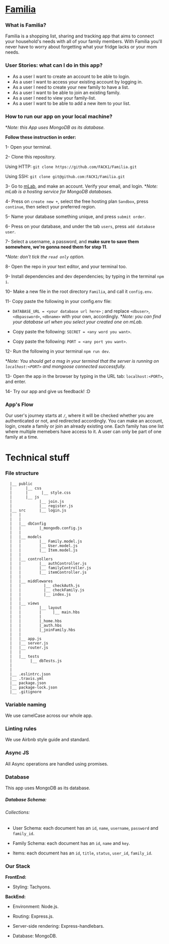 # [Familia]()

### What is Familia?

Familia is a shopping list, sharing and tracking app that aims to connect your household's needs with all of your family members. With Familia you'll never have to worry about forgetting what your fridge lacks or your mom needs.

### User Stories: what can I do in this app?

- As a user I want to create an account to be able to login.
- As a user I want to access your existing account by logging in.
- As a user I need to create your new family to have a list.
- As a user I want to be able to join an existing family.
- As a user I need to view your family-list.
- As a user I want to be able to add a new item to your list.

### How to run our app on your local machine?

**Note: this App uses MongoDB as its database.*

**Follow these instruction in order:**

1- Open your terminal.

2- Clone this repository.


Using HTTP: `git clone https://github.com/FACK1/Familia.git`

Using SSH: `git clone git@github.com:FACK1/Familia.git`

3- Go to [mLab](https://mlab.com/), and make an account. Verify your email, and login. 
*_Note: mLab is a hosting service for MongoDB databases._

4- Press on `create new +`, select the free hosting plan `Sandbox`, press `continue`, then select your preferred region.

5- Name your database something unique, and press `submit order`.

6- Press on your database, and under the tab `users`, press `add database user`.

7- Select a username, a password, and **make sure to save them somewhere, we're gonna need them for step 11**. 

*_Note: don't tick the `read only` option._

8- Open the repo in your text editor, and your terminal too.

9- Install dependencies and dev dependencies; by typing in the terminal `npm i`.

10- Make a new file in the root directory `Familia`, and call it `config.env`.

11- Copy paste the following in your config.env file:

- `DATABASE_URL = <your database url here>` ; and replace `<dbuser>`, `<dbpassword>`, `<dbname>` with your own, accordingly.
  *_Note: you can find your database url when you select your created one on mLab._
  
- Copy paste the following: `SECRET = <any word you want>`.
- Copy paste the following: `PORT = <any port you want>`.

12- Run the following in your terminal `npm run dev`. 

*_Note: You should get a msg in your terminal that the server is running on `localhost:<PORT>` and mongoose connected successfully._

13- Open the app in the browser by typing in the URL tab: `localhost:<PORT>`, and enter.

14- Try our app and give us feedback! :D

### App's Flow

Our user's journey starts at `/`, where it will be checked whether you are authenticated or not, and redirected accordingly. You can make an account, login, create a family or join an already existing one. Each family has one list where multiple memebers have access to it. A user can only be part of one family at a time.

# Technical stuff

### File structure

```
  |__ public
  |      |__ css
  |      |      |__ style.css
  |      |__ js
  |            |__ join.js
  |            |__ register.js
  |__ src      |__ login.js
  |   |
  |   |
  |   |__ dbConfig
  |   |        |_mongodb.config.js
  |   |
  |   |__ models
  |   |        |__ Family.model.js
  |   |        |__ User.model.js
  |   |        |__ Item.model.js
  |   |
  |   |__ controllers
  |   |        |__ authController.js
  |   |        |__ familyController.js
  |   |        |__ itemController.js
  |   |
  |   |__ middlewares
  |   |          |__ checkAuth.js
  |   |          |__ checkFamily.js
  |   |          |__ index.js
  |   |
  |   |__ views
  |   |        |__ layout
  |   |        |     |__ main.hbs
  |   |        |
  |   |        |_home.hbs
  |   |        |_auth.hbs
  |   |        |_joinFamily.hbs
  |   |
  |   |__ app.js
  |   |__ server.js
  |   |__ router.js
  |   |
  |   |__ tests
  |        |__ dbTests.js
  |
  |
  |__ .eslintrc.json
  |__ .travis.yml
  |__ package.json
  |__ package-lock.json
  |__ .gitignore
```

### Variable naming

We use camelCase across our whole app.

### Linting rules

We use Airbnb style guide and standard.

### Async JS

All Async operations are handled using promises.

### Database

This app uses MongoDB as its database.

##### Database Schema:

###### Collections:

- User Schema: each document has an `id`, `name`, `username`, `password` and `family_id`.

- Family Schema: each document has an `id`, `name` and `key`.

- Items: each document has an `id`, `title`, `status`, `user_id`, `family_id`.

### Our Stack

**FrontEnd:**

- Styling: Tachyons.

**BackEnd:**

- Environment: Node.js.

- Routing: Express.js.

- Server-side rendering: Express-handlebars.

- Database: MongoDB.
